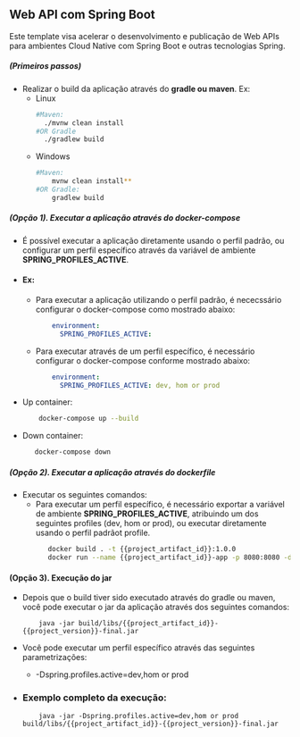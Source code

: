 
## Web API com Spring Boot

Este template visa acelerar o desenvolvimento e publicação de Web APIs para ambientes Cloud Native com Spring Boot e outras tecnologias Spring.


#####  (Primeiros passos)
- Realizar o build da aplicação através do **gradle ou maven**. Ex:
  - Linux
      ```bash
      #Maven:
        ./mvnw clean install
      #OR Gradle
        ./gradlew build
      ```
  - Windows
      ```bash
      #Maven: 
          mvnw clean install**
      #OR Gradle: 
          gradlew build
      ``` 

##### (Opção 1). Executar a aplicação através do docker-compose
- É possível executar a aplicação diretamente usando o perfil padrão, ou configurar um perfil específico através da variável de ambiente **SPRING_PROFILES_ACTIVE**.     
- #### Ex:
  - Para executar a aplicação utilizando o perfil padrão, é nececssário configurar o docker-compose como mostrado abaixo:
      ```yaml
          environment:
            SPRING_PROFILES_ACTIVE:
      ```
  - Para executar através de um perfil específico, é necessário configurar o docker-compose conforme mostrado abaixo:
     ```yaml
         environment:
           SPRING_PROFILES_ACTIVE: dev, hom or prod
     ```
- Up container:
    ```bash
        docker-compose up --build
    ``` 
- Down container:
    ```bash
       docker-compose down
    ```

##### (Opção 2). Executar a aplicação através do dockerfile
- Executar os seguintes comandos:
  - Para executar um perfil específico, é necessário exportar a variável de ambiente **SPRING_PROFILES_ACTIVE**, atribuindo um dos seguintes profiles (dev, hom or prod), ou
executar diretamente usando o perfil padrãot profile.
       ```bash
          docker build . -t {{project_artifact_id}}:1.0.0
          docker run --name {{project_artifact_id}}-app -p 8080:8080 -d {{project_artifact_id}}:1.0.0
      ```
    
#### (Opção 3). Execução do jar
- Depois que o build tiver sido executado através do gradle ou maven, você pode executar o jar da aplicação através dos seguintes comandos: 
    ```
        java -jar build/libs/{{project_artifact_id}}-{{project_version}}-final.jar 
    ```
- Você pode executar um perfil específico através das seguintes parametrizações:
   - -Dspring.profiles.active=dev,hom or prod
  
- ### Exemplo completo da execução: 
    ```
        java -jar -Dspring.profiles.active=dev,hom or prod build/libs/{{project_artifact_id}}-{{project_version}}-final.jar 
    ```
